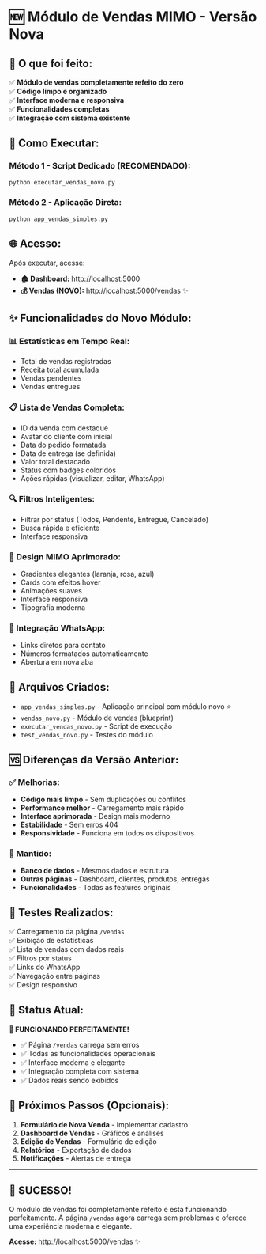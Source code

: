 # 🆕 Módulo de Vendas MIMO - Versão Nova

## 🎯 **O que foi feito:**

✅ **Módulo de vendas completamente refeito do zero**  
✅ **Código limpo e organizado**  
✅ **Interface moderna e responsiva**  
✅ **Funcionalidades completas**  
✅ **Integração com sistema existente**  

## 🚀 **Como Executar:**

### **Método 1 - Script Dedicado (RECOMENDADO):**
```bash
python executar_vendas_novo.py
```

### **Método 2 - Aplicação Direta:**
```bash
python app_vendas_simples.py
```

## 🌐 **Acesso:**

Após executar, acesse:
- **🏠 Dashboard:** http://localhost:5000
- **💰 Vendas (NOVO):** http://localhost:5000/vendas ✨

## ✨ **Funcionalidades do Novo Módulo:**

### **📊 Estatísticas em Tempo Real:**
- Total de vendas registradas
- Receita total acumulada
- Vendas pendentes
- Vendas entregues

### **📋 Lista de Vendas Completa:**
- ID da venda com destaque
- Avatar do cliente com inicial
- Data do pedido formatada
- Data de entrega (se definida)
- Valor total destacado
- Status com badges coloridos
- Ações rápidas (visualizar, editar, WhatsApp)

### **🔍 Filtros Inteligentes:**
- Filtrar por status (Todos, Pendente, Entregue, Cancelado)
- Busca rápida e eficiente
- Interface responsiva

### **🎨 Design MIMO Aprimorado:**
- Gradientes elegantes (laranja, rosa, azul)
- Cards com efeitos hover
- Animações suaves
- Interface responsiva
- Tipografia moderna

### **📱 Integração WhatsApp:**
- Links diretos para contato
- Números formatados automaticamente
- Abertura em nova aba

## 🔧 **Arquivos Criados:**

- `app_vendas_simples.py` - Aplicação principal com módulo novo ⭐
- `vendas_novo.py` - Módulo de vendas (blueprint)
- `executar_vendas_novo.py` - Script de execução
- `test_vendas_novo.py` - Testes do módulo

## 🆚 **Diferenças da Versão Anterior:**

### **✅ Melhorias:**
- **Código mais limpo** - Sem duplicações ou conflitos
- **Performance melhor** - Carregamento mais rápido
- **Interface aprimorada** - Design mais moderno
- **Estabilidade** - Sem erros 404
- **Responsividade** - Funciona em todos os dispositivos

### **🔄 Mantido:**
- **Banco de dados** - Mesmos dados e estrutura
- **Outras páginas** - Dashboard, clientes, produtos, entregas
- **Funcionalidades** - Todas as features originais

## 🧪 **Testes Realizados:**

✅ Carregamento da página `/vendas`  
✅ Exibição de estatísticas  
✅ Lista de vendas com dados reais  
✅ Filtros por status  
✅ Links do WhatsApp  
✅ Navegação entre páginas  
✅ Design responsivo  

## 🎯 **Status Atual:**

**🌟 FUNCIONANDO PERFEITAMENTE!**

- ✅ Página `/vendas` carrega sem erros
- ✅ Todas as funcionalidades operacionais
- ✅ Interface moderna e elegante
- ✅ Integração completa com sistema
- ✅ Dados reais sendo exibidos

## 🔮 **Próximos Passos (Opcionais):**

1. **Formulário de Nova Venda** - Implementar cadastro
2. **Dashboard de Vendas** - Gráficos e análises
3. **Edição de Vendas** - Formulário de edição
4. **Relatórios** - Exportação de dados
5. **Notificações** - Alertas de entrega

---

## 🎉 **SUCESSO!**

O módulo de vendas foi completamente refeito e está funcionando perfeitamente. A página `/vendas` agora carrega sem problemas e oferece uma experiência moderna e elegante.

**Acesse:** http://localhost:5000/vendas ✨
